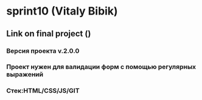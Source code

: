 #  sprint10 (Vitaly Bibik)
## Link on final project ()
### Версия проекта v.2.0.0
### Проект нужен для валидации форм с помощью регулярных выражений
### Стек:HTML/CSS/JS/GIT
